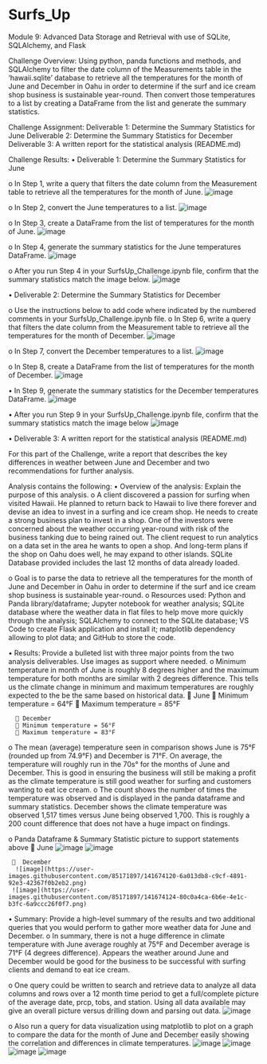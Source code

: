 # Surfs_Up
Module 9: Advanced Data Storage and Retrieval with use of SQLite, SQLAlchemy, and Flask 

Challenge Overview:
  Using python, panda functions and methods, and SQLAlchemy to filter the date column of the Measurements table in the       ‘hawaii.sqlite’ database to retrieve all the temperatures for the month of June and December in Oahu in order to           determine  if the surf and ice cream shop business is sustainable year-round. Then convert those temperatures to a list   by creating a DataFrame from the list and generate the summary statistics.


Challenge Assignment:
Deliverable 1: Determine the Summary Statistics for June
Deliverable 2: Determine the Summary Statistics for December
Deliverable 3: A written report for the statistical analysis (README.md)

Challenge Results:
•	Deliverable 1: Determine the Summary Statistics for June

 o	In Step 1, write a query that filters the date column from the Measurement table to retrieve all the temperatures for the month of June.
 ![image](https://user-images.githubusercontent.com/85171897/141674006-b800eaca-8ac2-4c5d-90f9-4ae6a025745d.png)


 o	In Step 2, convert the June temperatures to a list.
 ![image](https://user-images.githubusercontent.com/85171897/141674010-60e056f4-b4c2-4290-8bcd-311425271d0a.png)

 
 o	In Step 3, create a DataFrame from the list of temperatures for the month of June.
 ![image](https://user-images.githubusercontent.com/85171897/141674022-27930897-8680-4c13-b078-6a6f98983516.png)


 o	In Step 4, generate the summary statistics for the June temperatures DataFrame.
 ![image](https://user-images.githubusercontent.com/85171897/141674026-0914face-2c1a-49d5-8e2c-56950eed2765.png)

 
 o	After you run Step 4 in your SurfsUp_Challenge.ipynb file, confirm that the summary statistics match the image below.
  ![image](https://user-images.githubusercontent.com/85171897/141674041-66571eb5-a4ec-4e2b-8182-47f45d98502f.png)

•	Deliverable 2: Determine the Summary Statistics for December

  o	Use the instructions below to add code where indicated by the numbered comments in your SurfsUp_Challenge.ipynb file.
  o	In Step 6, write a query that filters the date column from the Measurement table to retrieve all the temperatures for     the month of December.
  ![image](https://user-images.githubusercontent.com/85171897/141674050-60901761-2751-4abb-b0fb-79c0c35cb825.png)


  o	In Step 7, convert the December temperatures to a list.
  ![image](https://user-images.githubusercontent.com/85171897/141674060-57e07bbd-58a8-43c4-aa54-ad57df02bfc5.png)


 o	In Step 8, create a DataFrame from the list of temperatures for the month of December.
 ![image](https://user-images.githubusercontent.com/85171897/141674067-6489b1f9-cf18-4569-b282-ea1fe75aa07c.png)

 •	In Step 9, generate the summary statistics for the December temperatures DataFrame.
  ![image](https://user-images.githubusercontent.com/85171897/141674079-c1b11de6-cd79-4778-8faf-70dfb120ae66.png)

 •	After you run Step 9 in your SurfsUp_Challenge.ipynb file, confirm that the summary statistics match the image below
  ![image](https://user-images.githubusercontent.com/85171897/141674095-7135adb5-6e45-4bae-825b-e2d0b9de1170.png)

•	Deliverable 3: A written report for the statistical analysis (README.md)

  For this part of the Challenge, write a report that describes the key differences in weather between June and December     and two recommendations for further analysis.
  
 Analysis contains the following:
 •	Overview of the analysis: Explain the purpose of this analysis.
  o	A client discovered a passion for surfing when visited Hawaii. He planned to return back to Hawaii to live there         forever and devise an idea to invest in a surfing and ice cream shop. He needs to create a strong business plan to         invest in a shop. One of the investors were concerned about the weather occurring year-round with risk of the business     tanking due to being rained out. The client request to run analytics on a data set in the area he wants to open a shop.   And long-term plans if the shop on Oahu does well, he may expand to other islands. SQLite Database provided includes the   last 12 months of data already loaded. 
  
  o	Goal is to parse the data to retrieve all the temperatures for the month of June and December in Oahu in order to         determine if the surf and ice cream shop business is sustainable year-round. 
  o	Resources used: Python and Panda library/dataframe; Jupyter notebook for weather analysis; SQLite database where the       weather data in flat files to help move more quickly through the analysis; SQLAlchemy to connect to the SQLite             database; VS Code to create Flask application and install it; matplotlib dependency allowing to plot data; and GitHub     to store the code.
  
•	Results: Provide a bulleted list with three major points from the two analysis deliverables. Use images as support where needed.
  o	Minimum temperature in month of June is roughly 8 degrees higher and the maximum temperature for both months are           similar with 2 degrees difference. This tells us the climate change in minimum and maximum temperatures are roughly       expected to the be the same based on historical data. 
      	June
      	Minimum temperature = 64°F
      	Maximum temperature = 85°F
      
      	December 
      	Minimum temperature = 56°F
      	Maximum temperature = 83°F
      
   o	The mean (average) temperature seen in comparison shows June is 75°F (rounded up from 74.9°F) and December is 71°F.        On average, the temperature will roughly run in the 70s° for the months of June and December. This is good in              ensuring the business will still be making a profit as the climate temperature is still good weather for surfing and      customers wanting to eat ice cream. 
   o	The count shows the number of times the temperature was observed and is displayed in the panda dataframe and summary      statistics. December shows the climate temperature was observed 1,517 times versus June being observed 1,700. This is      roughly a 200 count difference that does not have a huge impact on findings. 
   
   o	Panda Dataframe & Summary Statistic picture to support statements above
      	June
        ![image](https://user-images.githubusercontent.com/85171897/141674114-329b739b-450c-47ff-a4de-02416402303d.png)
      ![image](https://user-images.githubusercontent.com/85171897/141674117-0fbb5adb-7a84-4e29-9fe1-793225fe5b7e.png)

     	December
      ![image](https://user-images.githubusercontent.com/85171897/141674120-6a013db8-c9cf-4891-92e3-42367f0b2eb2.png)
     ![image](https://user-images.githubusercontent.com/85171897/141674124-80c0a4ca-6b6e-4e1c-b3fc-6a9ccc26f0f7.png)
 
•	Summary: Provide a high-level summary of the results and two additional queries that you would perform to gather more weather data for June and December.
   o	In summary, there is not a huge difference in climate temperature with June average roughly at 75°F and December          average is 71°F (4 degrees difference). Appears the weather around June and December would be good for the business        to be successful with surfing clients and demand to eat ice cream. 

   o	One query could be written to search and retrieve data to analyze all data columns and rows over a 12 month time          period to get a full/complete picture of the average date, prcp, tobs, and station. Using all data available may give      an overall picture versus drilling down and parsing out data.
![image](https://user-images.githubusercontent.com/85171897/141697096-322202aa-104b-4667-b0db-7a6b38aca802.png)


  o	Also run a query for data visualization using matplotlib to plot on a graph to compare the data for the month of June     and December easily showing the correlation and differences in climate temperatures.
 ![image](https://user-images.githubusercontent.com/85171897/141674172-05942816-dc3e-436f-841b-89f3386d67c2.png)
 ![image](https://user-images.githubusercontent.com/85171897/141674186-f7630aa1-e74c-4322-8a6c-8b3563095e8d.png)
 ![image](https://user-images.githubusercontent.com/85171897/141697112-b920b5f0-6c9c-4f47-9f50-468e0955a5f7.png)
 ![image](https://user-images.githubusercontent.com/85171897/141697116-33fbafba-fce6-4293-a4b5-2c3f262612f1.png)




 
 

